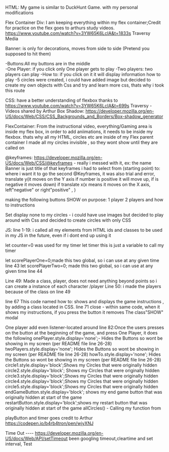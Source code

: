 HTML:
My game is similar to DuckHunt Game. with my personal modifications

Flex Container Div: I am keeping everything within my flex container;Credit for practice on the flex goes to arthurs study videos. https://www.youtube.com/watch?v=3YW65K6LcIA&t=1833s  Traversy Media

Banner: is only for decorations, moves from side to side (Pretend you supposed to hit them)

-Buttons:All my buttons are in the middle  
-One Player: if you click only One player gets to play
-Two players: two players can play
-How to: if you click on it it will display information how to play
-5 circles were created, i could have added image but decided to create my own objects with Css and try and learn more css, thats why i took this route


CSS:
have a better understanding of flexbox thanks to https://www.youtube.com/watch?v=3YW65K6LcIA&t=699s     Traversy -Videos shared by Arthur
Box Shadow: https://developer.mozilla.org/en-US/docs/Web/CSS/CSS_Backgrounds_and_Borders/Box-shadow_generator

FlexContainer: From the instructional video, everything/Gaming area is inside my flex box, in order to add aniimations, it needs to be inside my flexbox. thats why all my HTML, circles etc are inside of my Flex parent container
I made all my circles invisible , so they wont show until they are called on

@keyframes: https://developer.mozilla.org/en-US/docs/Web/CSS/@keyframes  - really i messed with it, ex: the name Banner is just title of that keyframes i had to select from (starting point) to: where i want it to go 
the second @Keyframes, it was also trial and error, translate y(it moves on the Y axis if number is positive it will move up, if is negative it moves down) if translate x(x means it moves on the X axis, left"negative" or right"positive" , )


making the following buttons SHOW on purpose:
 1 player
2 players and how to instructions

Set display none to my circles - i could have use images but decided to play around with Css and decided to create circles with only CSS

JS:
line 1-19:
i called all my elements from HTML ids and classes to be used in my JS in the future, even if i dont end up using it

let counter=0  was used for my timer
let timer   this is just a variable to call my timer

let scorePlayerOne=0;made this two global, so i can use at any given time  line 43 
let scorePlayerTwo=0;  made this two global, so i can use at any given time line 44


Line 49: Made a class, player, does not need anything beyond points so i can create a instance of each character /player
Line 50: i made the players because of the class on line 49



line 67 This code named how to: shows and displays the game instructions , by adding a class located in CSS.
line 71 close - within same code, when it shows my instructions, if you press the button it removes The class"SHOW" modal



One player add even listener-located around line 82:Once the users presses on the button at the beginning of the game, and press One Player, it does the following
onePlayer.style.display='none';- Hides the Buttons so wont be showing in my screen (per README file line 26-28)
    twoPlayers.style.display='none'; Hides the Buttons so wont be showing in my screen (per README file line 26-28)
    howTo.style.display='none'; Hides the Buttons so wont be showing in my screen (per README file line 26-28)
    circle1.style.display='block';Shows my Circles that were originally hidden
    circle2.style.display='block'; Shows my Circles that were originally hidden
    circle3.style.display='block';Shows my Circles that were originally hidden
    circle4.style.display='block';Shows my Circles that were originally hidden
    circle5.style.display='block';Shows my Circles that were originally hidden
    endGameButton.style.display='block'; shows my end game button that was originally hidden at start of the game
    restartButton.style.display='block';shows my restart button that was originally hidden at start of the game
    allCircles() - Calling my function from 

playButton and timer goes credit to Arthur
https://codepen.io/b4rb4tron/pen/wjyXNJ

Time Out ----  https://developer.mozilla.org/en-US/docs/Web/API/setTimeout
been googling timeout,cleartime and set interval, 
Test